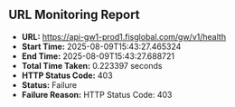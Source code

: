 ## URL Monitoring Report

- **URL:** https://api-gw1-prod1.fisglobal.com/gw/v1/health
- **Start Time:** 2025-08-09T15:43:27.465324
- **End Time:** 2025-08-09T15:43:27.688721
- **Total Time Taken:** 0.223397 seconds
- **HTTP Status Code:** 403
- **Status:** Failure
- **Failure Reason:** HTTP Status Code: 403

